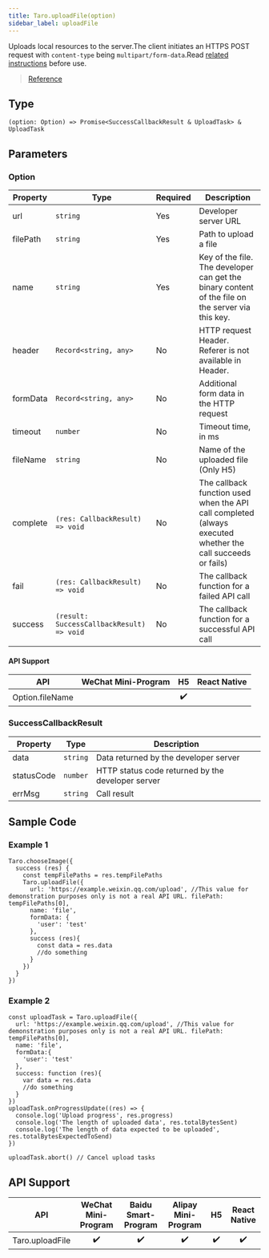 ```yaml
---
title: Taro.uploadFile(option)
sidebar_label: uploadFile
---
```


Uploads local resources to the server.The client initiates an HTTPS POST request with `content-type` being `multipart/form-data`.Read [related instructions](https://developers.weixin.qq.com/miniprogram/en/dev/framework/ability/network.html) before use.

> [Reference](https://developers.weixin.qq.com/miniprogram/dev/api/network/upload/wx.uploadFile.html)

## Type

```tsx
(option: Option) => Promise<SuccessCallbackResult & UploadTask> & UploadTask
```

## Parameters

### Option

<table>
  <thead>
    <tr>
      <th>Property</th>
      <th>Type</th>
      <th style={{ textAlign: "center"}}>Required</th>
      <th>Description</th>
    </tr>
  </thead>
  <tbody>
    <tr>
      <td>url</td>
      <td><code>string</code></td>
      <td style={{ textAlign: "center"}}>Yes</td>
      <td>Developer server URL</td>
    </tr>
    <tr>
      <td>filePath</td>
      <td><code>string</code></td>
      <td style={{ textAlign: "center"}}>Yes</td>
      <td>Path to upload a file</td>
    </tr>
    <tr>
      <td>name</td>
      <td><code>string</code></td>
      <td style={{ textAlign: "center"}}>Yes</td>
      <td>Key of the file. The developer can get the binary content of the file on the server via this key.</td>
    </tr>
    <tr>
      <td>header</td>
      <td><code>Record&lt;string, any&gt;</code></td>
      <td style={{ textAlign: "center"}}>No</td>
      <td>HTTP request Header. Referer is not available in Header.</td>
    </tr>
    <tr>
      <td>formData</td>
      <td><code>Record&lt;string, any&gt;</code></td>
      <td style={{ textAlign: "center"}}>No</td>
      <td>Additional form data in the HTTP request</td>
    </tr>
    <tr>
      <td>timeout</td>
      <td><code>number</code></td>
      <td style={{ textAlign: "center"}}>No</td>
      <td>Timeout time, in ms</td>
    </tr>
    <tr>
      <td>fileName</td>
      <td><code>string</code></td>
      <td style={{ textAlign: "center"}}>No</td>
      <td>Name of the uploaded file<br />(Only H5)</td>
    </tr>
    <tr>
      <td>complete</td>
      <td><code>(res: CallbackResult) =&gt; void</code></td>
      <td style={{ textAlign: "center"}}>No</td>
      <td>The callback function used when the API call completed (always executed whether the call succeeds or fails)</td>
    </tr>
    <tr>
      <td>fail</td>
      <td><code>(res: CallbackResult) =&gt; void</code></td>
      <td style={{ textAlign: "center"}}>No</td>
      <td>The callback function for a failed API call</td>
    </tr>
    <tr>
      <td>success</td>
      <td><code>(result: SuccessCallbackResult) =&gt; void</code></td>
      <td style={{ textAlign: "center"}}>No</td>
      <td>The callback function for a successful API call</td>
    </tr>
  </tbody>
</table>

#### API Support

|       API       | WeChat Mini-Program | H5 | React Native |
|:---------------:|:-------------------:|:--:|:------------:|
| Option.fileName |                     | ✔️ |              |

### SuccessCallbackResult

<table>
  <thead>
    <tr>
      <th>Property</th>
      <th>Type</th>
      <th>Description</th>
    </tr>
  </thead>
  <tbody>
    <tr>
      <td>data</td>
      <td><code>string</code></td>
      <td>Data returned by the developer server</td>
    </tr>
    <tr>
      <td>statusCode</td>
      <td><code>number</code></td>
      <td>HTTP status code returned by the developer server</td>
    </tr>
    <tr>
      <td>errMsg</td>
      <td><code>string</code></td>
      <td>Call result</td>
    </tr>
  </tbody>
</table>

## Sample Code

### Example 1

```tsx
Taro.chooseImage({
  success (res) {
    const tempFilePaths = res.tempFilePaths
    Taro.uploadFile({
      url: 'https://example.weixin.qq.com/upload', //This value for demonstration purposes only is not a real API URL. filePath: tempFilePaths[0],
      name: 'file',
      formData: {
        'user': 'test'
      },
      success (res){
        const data = res.data
        //do something
      }
    })
  }
})
```

### Example 2

```tsx
const uploadTask = Taro.uploadFile({
  url: 'https://example.weixin.qq.com/upload', //This value for demonstration purposes only is not a real API URL. filePath: tempFilePaths[0],
  name: 'file',
  formData:{
    'user': 'test'
  },
  success: function (res){
    var data = res.data
    //do something
  }
})
uploadTask.onProgressUpdate((res) => {
  console.log('Upload progress', res.progress)
  console.log('The length of uploaded data', res.totalBytesSent)
  console.log('The length of data expected to be uploaded', res.totalBytesExpectedToSend)
})

uploadTask.abort() // Cancel upload tasks
```

## API Support

|       API       | WeChat Mini-Program | Baidu Smart-Program | Alipay Mini-Program | H5 | React Native |
|:---------------:|:-------------------:|:-------------------:|:-------------------:|:--:|:------------:|
| Taro.uploadFile |         ✔️          |         ✔️          |         ✔️          | ✔️ |      ✔️      |
